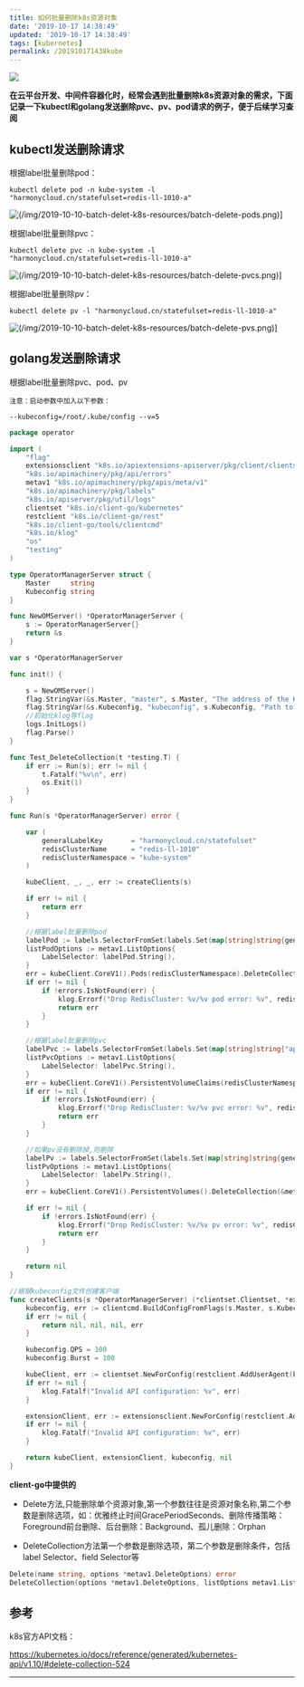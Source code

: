 ```yaml
---
title: 如何批量删除k8s资源对象
date: '2019-10-17 14:38:49'
updated: '2019-10-17 14:38:49'
tags: [kubernetes]
permalink: /201910171438kube
---
```

![](https://img.hacpai.com/bing/20180630.jpg?imageView2/1/w/960/h/540/interlace/1/q/100)


**在云平台开发、中间件容器化时，经常会遇到批量删除k8s资源对象的需求，下面记录一下kubectl和golang发送删除pvc、pv、pod请求的例子，便于后续学习查阅**

## kubectl发送删除请求

根据label批量删除pod：
```shell
kubectl delete pod -n kube-system -l "harmonycloud.cn/statefulset=redis-ll-1010-a"
```
![(/img/2019-10-10-batch-delet-k8s-resources/batch-delete-pods.png)\]](https://cdn.jsdelivr.net/gh/smallersoup/jsDelivr-cdn@main/blog/artical/csdnimg/2019101020392943.png)

根据label批量删除pvc：
```shell
kubectl delete pvc -n kube-system -l "harmonycloud.cn/statefulset=redis-ll-1010-a"
```
![(/img/2019-10-10-batch-delet-k8s-resources/batch-delete-pvcs.png)\]](https://cdn.jsdelivr.net/gh/smallersoup/jsDelivr-cdn@main/blog/artical/csdnimg/20191010203940437.png)

根据label批量删除pv：
```shell
kubectl delete pv -l "harmonycloud.cn/statefulset=redis-ll-1010-a"
```
![(/img/2019-10-10-batch-delet-k8s-resources/batch-delete-pvs.png)\]](https://cdn.jsdelivr.net/gh/smallersoup/jsDelivr-cdn@main/blog/artical/csdnimg/20191010203948989.png)

## golang发送删除请求
根据label批量删除pvc、pod、pv

`注意：启动参数中加入以下参数：`
```shell
--kubeconfig=/root/.kube/config --v=5
```

```go
package operator

import (
	"flag"
	extensionsclient "k8s.io/apiextensions-apiserver/pkg/client/clientset/clientset"
	"k8s.io/apimachinery/pkg/api/errors"
	metav1 "k8s.io/apimachinery/pkg/apis/meta/v1"
	"k8s.io/apimachinery/pkg/labels"
	"k8s.io/apiserver/pkg/util/logs"
	clientset "k8s.io/client-go/kubernetes"
	restclient "k8s.io/client-go/rest"
	"k8s.io/client-go/tools/clientcmd"
	"k8s.io/klog"
	"os"
	"testing"
)

type OperatorManagerServer struct {
	Master     string
	Kubeconfig string
}

func NewOMServer() *OperatorManagerServer {
	s := OperatorManagerServer{}
	return &s
}

var s *OperatorManagerServer

func init() {

	s = NewOMServer()
	flag.StringVar(&s.Master, "master", s.Master, "The address of the Kubernetes API server (overrides any value in kubeconfig)")
	flag.StringVar(&s.Kubeconfig, "kubeconfig", s.Kubeconfig, "Path to kubeconfig file with authorization and master location information.")
	//初始化klog等flag
	logs.InitLogs()
	flag.Parse()
}

func Test_DeleteCollection(t *testing.T) {
	if err := Run(s); err != nil {
		t.Fatalf("%v\n", err)
		os.Exit(1)
	}
}

func Run(s *OperatorManagerServer) error {

	var (
		generalLabelKey       = "harmonycloud.cn/statefulset"
		redisClusterName      = "redis-ll-1010"
		redisClusterNamespace = "kube-system"
	)

	kubeClient, _, _, err := createClients(s)

	if err != nil {
		return err
	}

	//根据label批量删除pod
	labelPod := labels.SelectorFromSet(labels.Set(map[string]string{generalLabelKey: redisClusterName}))
	listPodOptions := metav1.ListOptions{
		LabelSelector: labelPod.String(),
	}
	err = kubeClient.CoreV1().Pods(redisClusterNamespace).DeleteCollection(&metav1.DeleteOptions{}, listPodOptions)
	if err != nil {
		if !errors.IsNotFound(err) {
			klog.Errorf("Drop RedisCluster: %v/%v pod error: %v", redisClusterNamespace, redisClusterName, err)
			return err
		}
	}

	//根据label批量删除pvc
	labelPvc := labels.SelectorFromSet(labels.Set(map[string]string{"app": redisClusterName}))
	listPvcOptions := metav1.ListOptions{
		LabelSelector: labelPvc.String(),
	}
	err = kubeClient.CoreV1().PersistentVolumeClaims(redisClusterNamespace).DeleteCollection(&metav1.DeleteOptions{}, listPvcOptions)
	if err != nil {
		if !errors.IsNotFound(err) {
			klog.Errorf("Drop RedisCluster: %v/%v pvc error: %v", redisClusterNamespace, redisClusterName, err)
			return err
		}
	}

	//如果pv没有删除掉,则删除
	labelPv := labels.SelectorFromSet(labels.Set(map[string]string{generalLabelKey: redisClusterName}))
	listPvOptions := metav1.ListOptions{
		LabelSelector: labelPv.String(),
	}
	err = kubeClient.CoreV1().PersistentVolumes().DeleteCollection(&metav1.DeleteOptions{}, listPvOptions)

	if err != nil {
		if !errors.IsNotFound(err) {
			klog.Errorf("Drop RedisCluster: %v/%v pv error: %v", redisClusterNamespace, redisClusterName, err)
			return err
		}
	}

	return nil
}

//根据kubeconfig文件创建客户端
func createClients(s *OperatorManagerServer) (*clientset.Clientset, *extensionsclient.Clientset, *restclient.Config, error) {
	kubeconfig, err := clientcmd.BuildConfigFromFlags(s.Master, s.Kubeconfig)
	if err != nil {
		return nil, nil, nil, err
	}

	kubeconfig.QPS = 100
	kubeconfig.Burst = 100

	kubeClient, err := clientset.NewForConfig(restclient.AddUserAgent(kubeconfig, "operator-manager"))
	if err != nil {
		klog.Fatalf("Invalid API configuration: %v", err)
	}

	extensionClient, err := extensionsclient.NewForConfig(restclient.AddUserAgent(kubeconfig, "operator-manager"))
	if err != nil {
		klog.Fatalf("Invalid API configuration: %v", err)
	}

	return kubeClient, extensionClient, kubeconfig, nil
}

```
**client-go中提供的**

* Delete方法,只能删除单个资源对象,第一个参数往往是资源对象名称,第二个参数是删除选项，如：优雅终止时间GracePeriodSeconds、删除传播策略：Foreground前台删除、后台删除：Background、孤儿删除：Orphan

* DeleteCollection方法第一个参数是删除选项，第二个参数是删除条件，包括label Selector、field Selector等

```go
Delete(name string, options *metav1.DeleteOptions) error
DeleteCollection(options *metav1.DeleteOptions, listOptions metav1.ListOptions) error
```

## 参考
k8s官方API文档：

https://kubernetes.io/docs/reference/generated/kubernetes-api/v1.10/#delete-collection-524

--------
